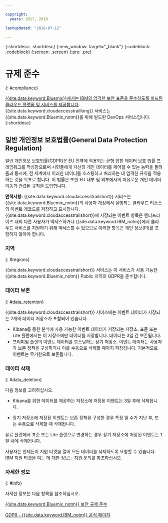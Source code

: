```yaml
---

copyright:
  years: 2017, 2018

lastupdated: "2018-07-12"

---
```



{:shortdesc: .shortdesc}
{:new_window: target="_blank"}
{:codeblock: .codeblock}
{:screen: .screen}
{:pre: .pre}


# 규제 준수
{: #compliance}

[{{site.data.keyword.Bluemix}}에서는 IBM의 엄격한 보안 표준을 준수하도록 빌드된 클라우드 플랫폼 및 서비스를 제공합니다](/docs/security/compliance.html#compliance). {{site.data.keyword.cloudaccesstraillong}} 서비스는 {{site.data.keyword.Bluemix_notm}}를 위해 빌드된 DevOps 서비스입니다.
{:shortdesc}


## 일반 개인정보 보호법률(General Data Protection Regulation)

일반 개인정보 보호법률(GDPR)은 EU 전역에 적용되는 균형 잡힌 데이터 보호 법률 프레임워크를 작성함으로써 시민들에게 자신의 개인 데이터를 제어할 수 있는 능력을 돌려줌과 동시에, 전 세계에서 이러한 데이터를 호스팅하고 처리하는 데 엄격한 규칙을 적용하는 것을 목표로 합니다. 이 법률은 또한 EU 내부 및 외부에서의 자유로운 개인 데이터 이동과 관련된 규칙을 도입합니다.  

**면책사항:** {{site.data.keyword.cloudaccesstrailshort}} 서비스는 {{site.data.keyword.Bluemix_notm}}의 사용자 계정에서 실행되는 클라우드 리소스의 이벤트 레코드를 저장하고 표시합니다. {{site.data.keyword.cloudaccesstrailshort}}에 저장되는 이벤트 항목은 엔터프라이즈 내의 다른 사용자가 액세스하거나 {{site.data.keyword.IBM_notm}}에서 클라우드 서비스를 지원하기 위해 액세스할 수 있으므로 이러한 항목은 개인 정보(PI)를 포함하지 않아야 합니다. 

### 지역
{: #regions}

{{site.data.keyword.cloudaccesstrailshort}} 서비스는 이 서비스가 사용 가능한 {{site.data.keyword.Bluemix_notm}} Public 지역의 GDPR을 준수합니다. 


### 데이터 보존
{: #data_retention}

{{site.data.keyword.cloudaccesstrailshort}} 서비스에는 이벤트 데이터가 저장되는 2개의 데이터 저장소가 포함되어 있습니다.  

* Kibana를 통한 분석에 사용 가능한 이벤트 데이터가 저장되는 저장소. 표준 또는 Lite 플랜에서는 이 저장소에만 데이터를 저장합니다. 데이터는 3일 간 보존됩니다. 
* 프리미엄 플랜의 이벤트 데이터를 호스팅하는 장기 저장소. 이벤트 데이터는 사용자가 보존 정책을 구성하거나 이를 수동으로 삭제할 때까지 저장됩니다. 기본적으로 이벤트는 무기한으로 보존됩니다. 


### 데이터 삭제
{: #data_deletion}

다음 정보를 고려하십시오. 

* Kibana를 위한 데이터를 제공하는 저장소에 저장된 이벤트는 3일 후에 삭제됩니다. 

* 장기 저장소에 저장된 이벤트는 보존 정책을 구성한 경우 특정 일 수가 지난 후, 또는 수동으로 삭제할 때 삭제됩니다.  



유료 플랜에서 표준 또는 Lite 플랜으로 변경하는 경우 장기 저장소에 저장된 이벤트는 1일 내에 삭제됩니다. 

사용자는 언제든지 지원 티켓을 열어 모든 데이터를 삭제하도록 요청할 수 있습니다. IBM 지원 티켓을 여는 데 대한 정보는 [지원 문의](/docs/get-support/howtogetsupport.html#getting-customer-support)를 참조하십시오. 



### 자세한 정보
{: #info}

자세한 정보는 다음 항목을 참조하십시오. 

[{{site.data.keyword.Bluemix_notm}} 보안 규제 준수](/docs/security/compliance.html#compliance)

[GDPR - {{site.data.keyword.IBM_notm}} 공식 페이지](https://www.ibm.com/data-responsibility/gdpr/)



